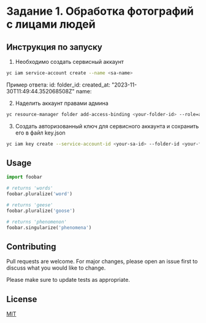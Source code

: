 # Задание 1. Обработка фотографий с лицами людей

## Инструкция по запуску

1. Необходимо создать сервисный аккаунт

```bash
yc iam service-account create --name <sa-name>
```

Пример ответа:
id: <your-sa-id>
folder_id: <your-folder-id>
created_at: "2023-11-30T11:49:44.352068508Z"
name: <sa-name>

2. Наделить аккаунт правами админа 

```bash
yc resource-manager folder add-access-binding <your-folder-id> --role=admin --service-account-id=<your-sa-id>
```

3. Создать авторизованный ключ для сервисного аккаунта и сохранить его в файл key.json

```bash
yc iam key create --service-account-id <your-sa-id> --folder-id <your-folder-id> --output key.json
```

## Usage

```python
import foobar

# returns 'words'
foobar.pluralize('word')

# returns 'geese'
foobar.pluralize('goose')

# returns 'phenomenon'
foobar.singularize('phenomena')
```

## Contributing

Pull requests are welcome. For major changes, please open an issue first
to discuss what you would like to change.

Please make sure to update tests as appropriate.

## License

[MIT](https://choosealicense.com/licenses/mit/)
